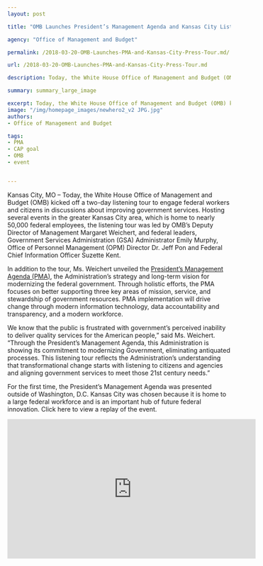 ```yaml
---
layout: post

title: "OMB Launches President’s Management Agenda and Kansas City Listening Tour"

agency: "Office of Management and Budget"

permalink: /2018-03-20-OMB-Launches-PMA-and-Kansas-City-Press-Tour.md/

url: /2018-03-20-OMB-Launches-PMA-and-Kansas-City-Press-Tour.md

description: Today, the White House Office of Management and Budget (OMB) kicked off a two-day listening tour to engage federal workers and citizens in discussions about improving government services.

summary: summary_large_image

excerpt: Today, the White House Office of Management and Budget (OMB) kicked off a two-day listening tour to engage federal workers and citizens in discussions about improving government services.
image: "/img/homepage_images/newhero2_v2 JPG.jpg"
authors:
- Office of Management and Budget

tags:
- PMA
- CAP goal
- OMB
- event


---
```

Kansas City, MO – Today, the White House Office of Management and Budget (OMB) kicked off a two-day listening tour to engage federal workers and citizens in discussions about improving government services. Hosting several events in the greater Kansas City area, which is home to nearly 50,000 federal employees, the listening tour was led by OMB’s Deputy Director of Management Margaret Weichert, and federal leaders, Government Services Administration (GSA) Administrator Emily Murphy, Office of Personnel Management (OPM) Director Dr. Jeff Pon and Federal Chief Information Officer Suzette Kent.

In addition to the tour, Ms. Weichert unveiled the [President’s Management Agenda (PMA)](https://www.performance.gov/PMA/PMA.html), the Administration’s strategy and long-term vision for modernizing the federal government. Through holistic efforts, the PMA focuses on better supporting three key areas of mission, service, and stewardship of government resources. PMA implementation will drive change through modern information technology, data accountability and transparency, and a modern workforce.

<div class="testimonial-blockquote">
We know that the public is frustrated with government’s perceived inability to deliver quality services for the American people,” said Ms. Weichert. “Through the President’s Management Agenda, this Administration is showing its commitment to modernizing Government, eliminating antiquated processes. This listening tour reflects the Administration’s understanding that transformational change starts with listening to citizens and agencies and aligning government services to meet those 21st century needs.”
</div>  

For the first time, the President’s Management Agenda was presented outside of Washington, D.C. Kansas City was chosen because it is home to a large federal workforce and is an important hub of future federal innovation. Click here to view a replay of the event.

<iframe width="560" height="315" src="https://www.youtube.com/embed/i5fUVcmMz_0" frameborder="0" allow="autoplay; encrypted-media" allowfullscreen></iframe>
